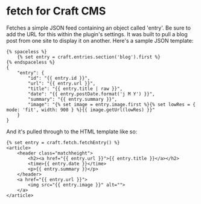# fetch for Craft CMS

Fetches a simple JSON feed containing an object called 'entry'. Be sure to add the URL for this within the plugin's settings. It was built to pull a blog post from one site to display it on another. Here's a sample JSON template:

```
{% spaceless %}
	{% set entry = craft.entries.section('blog').first %}
{% endspaceless %}
{
	"entry": {
		"id": "{{ entry.id }}",
		"url": "{{ entry.url }}",
		"title": "{{ entry.title | raw }}",
		"date": "{{ entry.postDate.format('j M Y') }}",
		"summary": "{{ entry.summary }}",
		"image": "{% set image = entry.image.first %}{% set lowRes = { mode: 'fit', width: 900 } %}{{ image.getUrl(lowRes) }}"
	}
}
```
And it's pulled through to the HTML template like so:
```
{% set entry = craft.fetch.fetchEntry() %}
<article>
	<header class="matchheight">
		<h2><a href="{{ entry.url }}">{{ entry.title }}</a></h2>
		<time>{{ entry.date }}</time>
		<p>{{ entry.summary }}</p>
	</header>
	<a href="{{ entry.url }}">
		<img src="{{ entry.image }}" alt="">
	</a>
</article>
